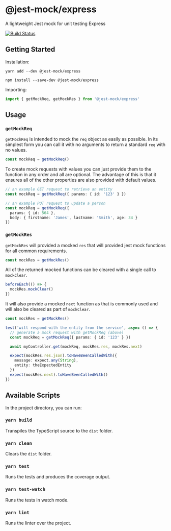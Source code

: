 # @jest-mock/express

A lightweight Jest mock for unit testing Express

[![Build Status](https://travis-ci.org/bikk-uk/jest-mock-express.svg?branch=master)](https://travis-ci.org/bikk-uk/jest-mock-express)

## Getting Started

Installation:

`yarn add --dev @jest-mock/express`

`npm install --save-dev @jest-mock/express`

Importing:

```typescript
import { getMockReq, getMockRes } from '@jest-mock/express'
```

## Usage

### `getMockReq`

`getMockReq` is intended to mock the `req` object as easily as possible. In its simplest form you can call it with no arguments to return a standard `req` with no values.

```typescript
const mockReq = getMockReq()
```

To create mock requests with values you can just provide them to the function in any order and all are optional. The advantage of this is that it ensures all of the other properties are also provided with default values.

```typescript
// an example GET request to retrieve an entity
const mockReq = getMockReq({ params: { id: '123' } })
```

```typescript
// an example PUT request to update a person
const mockReq = getMockReq({
  params: { id: 564 },
  body: { firstname: 'James', lastname: 'Smith', age: 34 }
})
```

### `getMockRes`

`getMockRes` will provided a mocked `res` that will provided jest mock functions for all common requirements.

```typescript
const mockRes = getMockRes()
```

All of the returned mocked functions can be cleared with a single call to `mockClear`.

```typescript
beforeEach(() => {
  mockRes.mockClear()
})
```

It will also provide a mocked `next` function as that is commonly used and will also be cleared as part of `mockClear`.

```typescript
const mockRes = getMockRes()

test('will respond with the entity from the service', async () => {
  // generate a mock request with getMockReq (above)
  const mockReq = getMockReq({ params: { id: '123' } })

  await myController.get(mockReq, mockRes.res, mockRes.next)

  expect(mockRes.res.json).toHaveBeenCalledWith({
    message: expect.any(String),
    entity: theExpectedEntity
  })
  expect(mockRes.next).toHaveBeenCalledWith()
})
```

## Available Scripts

In the project directory, you can run:

### `yarn build`

Transpiles the TypeScript source to the `dist` folder.

### `yarn clean`

Clears the `dist` folder.

### `yarn test`

Runs the tests and produces the coverage output.

### `yarn test-watch`

Runs the tests in watch mode.

### `yarn lint`

Runs the linter over the project.

